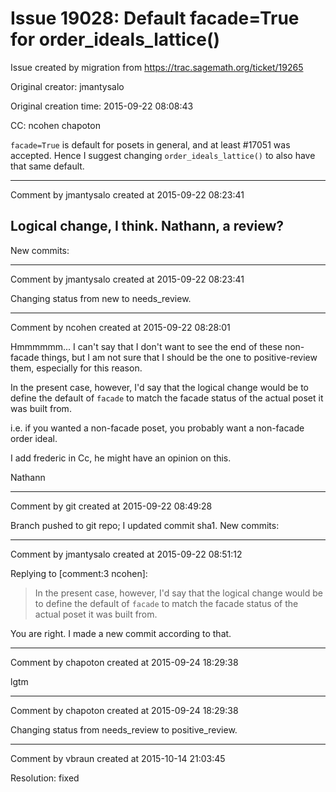 # Issue 19028: Default facade=True for order_ideals_lattice()

Issue created by migration from https://trac.sagemath.org/ticket/19265

Original creator: jmantysalo

Original creation time: 2015-09-22 08:08:43

CC:  ncohen chapoton

`facade=True` is default for posets in general, and at least #17051 was accepted. Hence I suggest changing `order_ideals_lattice()` to also have that same default.


---

Comment by jmantysalo created at 2015-09-22 08:23:41

Logical change, I think. Nathann, a review?
----
New commits:


---

Comment by jmantysalo created at 2015-09-22 08:23:41

Changing status from new to needs_review.


---

Comment by ncohen created at 2015-09-22 08:28:01

Hmmmmmm... I can't say that I don't want to see the end of these non-facade things, but I am not sure that I should be the one to positive-review them, especially for this reason. 

In the present case, however, I'd say that the logical change would be to define the default of `facade` to match the facade status of the actual poset it was built from.

i.e. if you wanted a non-facade poset, you probably want a non-facade order ideal.

I add frederic in Cc, he might have an opinion on this.

Nathann


---

Comment by git created at 2015-09-22 08:49:28

Branch pushed to git repo; I updated commit sha1. New commits:


---

Comment by jmantysalo created at 2015-09-22 08:51:12

Replying to [comment:3 ncohen]:
> In the present case, however, I'd say that the logical change would be to define the default of `facade` to match the facade status of the actual poset it was built from.

You are right. I made a new commit according to that.


---

Comment by chapoton created at 2015-09-24 18:29:38

lgtm


---

Comment by chapoton created at 2015-09-24 18:29:38

Changing status from needs_review to positive_review.


---

Comment by vbraun created at 2015-10-14 21:03:45

Resolution: fixed
